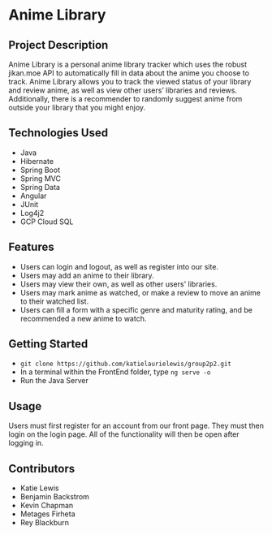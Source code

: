 # Anime Library

## Project Description

Anime Library is a personal anime library tracker which uses the robust jikan.moe API to automatically fill in data about the anime you choose to track. Anime Library allows you to track the viewed status of your library and review anime, as well as view other users’ libraries and reviews. Additionally, there is a recommender to randomly suggest anime from outside your library that you might enjoy.

## Technologies Used

* Java
* Hibernate
* Spring Boot
* Spring MVC
* Spring Data
* Angular
* JUnit
* Log4j2
* GCP Cloud SQL

## Features

* Users can login and logout, as well as register into our site.
* Users may add an anime to their library.
* Users may view their own, as well as other users' libraries.
* Users may mark anime as watched, or make a review to move an anime to their watched list.
* Users can fill a form with a specific genre and maturity rating, and be recommended a new anime to watch.


## Getting Started
   
* `git clone https://github.com/katielaurielewis/group2p2.git `
* In a terminal within the FrontEnd folder, type `ng serve -o`
* Run the Java Server

## Usage

Users must first register for an account from our front page. They must then login on the login page. All of the functionality will then be open after logging in.

## Contributors

* Katie Lewis
* Benjamin Backstrom
* Kevin Chapman
* Metages Firheta
* Rey Blackburn

